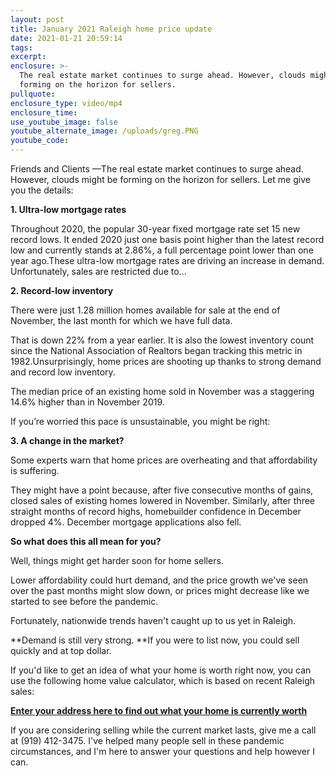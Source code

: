 ```yaml
---
layout: post
title: January 2021 Raleigh home price update
date: 2021-01-21 20:59:14
tags:
excerpt:
enclosure: >-
  The real estate market continues to surge ahead. However, clouds might be
  forming on the horizon for sellers.
pullquote:
enclosure_type: video/mp4
enclosure_time:
use_youtube_image: false
youtube_alternate_image: /uploads/greg.PNG
youtube_code:
---
```


Friends and Clients —The real estate market continues to surge ahead. However, clouds might be forming on the horizon for sellers. Let me give you the details:

**1\. Ultra-low mortgage rates**

Throughout 2020, the popular 30-year fixed mortgage rate set 15 new record lows. It ended 2020 just one basis point higher than the latest record low and currently stands at 2.86%, a full percentage point lower than one year ago.These ultra-low mortgage rates are driving an increase in demand. Unfortunately, sales are restricted due to...

**2\. Record-low inventory**

There were just 1.28 million homes available for sale at the end of November, the last month for which we have full data.

That is down 22% from a year earlier. It is also the lowest inventory count since the National Association of Realtors began tracking this metric in 1982.Unsurprisingly, home prices are shooting up thanks to strong demand and record low inventory.

The median price of an existing home sold in November was a staggering 14.6% higher than in November 2019.

If you’re worried this pace is unsustainable, you might be right:

**3\. A change in the market?**

Some experts warn that home prices are overheating and that affordability is suffering.

They might have a point because, after five consecutive months of gains, closed sales of existing homes lowered in November. Similarly, after three straight months of record highs, homebuilder confidence in December dropped 4%. December mortgage applications also fell.&nbsp;

**So what does this all mean for you?**

Well, things might get harder soon for home sellers.

Lower affordability could hurt demand, and the price growth we've seen over the past months might slow down, or prices might decrease like we started to see before the pandemic.

Fortunately, nationwide trends haven't caught up to us yet in Raleigh.

**Demand is still very strong.&nbsp;**If you were to list now, you could sell quickly and at top dollar.

If you'd like to get an idea of what your home is worth right now, you can use the following home value calculator, which is based on recent Raleigh sales:

[**Enter your address here to find out what your home is currently worth**](https://www.searchhomesinraleigh.com/homevalue/value)

If you are considering selling while the current market lasts, give me a call at (919) 412-3475. I've helped many people sell in these pandemic circumstances, and I'm here to answer your questions and help however I can.
